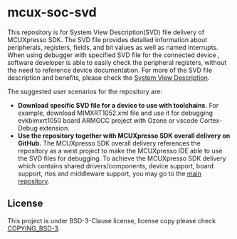 # mcux-soc-svd

This repository is for System View Description(SVD) file delivery of MCUXpresso SDK. The SVD file provides detailed information about peripherals, registers, fields, and bit values as well as named interrupts. When using debugger with specified SVD file for the connected device , software developer is able to easily check the peripheral registers, without the need to reference device documentation. For more of the SVD file description and benefits, please check the [System View Description](https://arm-software.github.io/CMSIS_5/SVD/html/index.html).

The suggested user scenarios for the repository are:

* **Download specific SVD file for a device to use with toolchains.** For example, download MIMXRT1052.xml file and use it for debugging evkbimxrt1050 board ARMGCC project with Ozone or vscode Cortex-Debug extension.
* **Use the repository together with MCUXpresso SDK overall delivery on GitHub.** The MCUXpresso SDK overall delivery references the repository as a west project to make the MCUXpresso IDE able to use the SVD files for debugging. To achieve the MCUXpresso SDK delivery which contains shared drivers/components, device support, board support, rtos and middleware support, you may go to the [main repository](https://github.com/NXPmicro/mcux-sdk/).

## License
This project is under BSD-3-Clause license, license copy please check [COPYING_BSD-3](COPYING-BSD-3).
